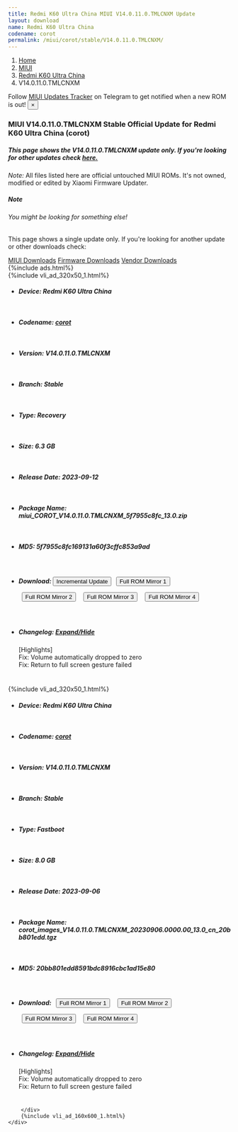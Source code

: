```yaml
---
title: Redmi K60 Ultra China MIUI V14.0.11.0.TMLCNXM Update
layout: download
name: Redmi K60 Ultra China
codename: corot
permalink: /miui/corot/stable/V14.0.11.0.TMLCNXM/
---
```

<nav aria-label="breadcrumb">
    <ol class="breadcrumb">
        <li class="breadcrumb-item"><a href="/">Home</a></li>
        <li class="breadcrumb-item"><a href="/miui/">MIUI</a></li>
        <li class="breadcrumb-item"><a href="/miui/corot/">Redmi K60 Ultra China</a></li>
        <li class="breadcrumb-item active" aria-current="page">V14.0.11.0.TMLCNXM</li>
    </ol>
</nav>
<div class="alert alert-primary alert-dismissible fade show" role="alert">
    Follow <a href="https://t.me/MIUIUpdatesTracker" class="alert-link">MIUI Updates Tracker</a> on Telegram to get
    notified when a new ROM is out!
    <button type="button" class="close" data-dismiss="alert" aria-label="Close">
        <span aria-hidden="true">&times;</span>
    </button>
</div>
<div class="col-12 mx-auto">
    <h3 class="title bg-light p-2 rounded">MIUI V14.0.11.0.TMLCNXM Stable Official Update for Redmi K60 Ultra China (corot)</h3>
    <h5>This page shows the V14.0.11.0.TMLCNXM update only. If you're looking for other updates check
        <a href="/miui/corot/">here.</a></h5>
    <p><i>Note: </i>All files listed here are official untouched MIUI ROMs.
        It's not owned, modified or edited by Xiaomi Firmware Updater.</p>
    <div class="card">
        <div class="card-body">
            <h5 class="card-title">Note</h5>
            <h6 class="card-subtitle mb-2 text-muted">You might be looking for something else!</h6>
            <p class="card-text">This page shows a single update only.
                If you're looking for another update or other downloads check:</p>
            <a href="/miui/" class="card-link">MIUI Downloads</a>
            <a href="/firmware/" class="card-link">Firmware Downloads</a>
            <a href="/vendor/" class="card-link">Vendor Downloads</a>
        </div>
    </div>
    {%include ads.html%}
    <div class="row justify-content-center">
        <div class="col-10" id="downloads">
                    <div class="card card-body">
            {%include vli_ad_320x50_1.html%}
            <ul class="list-unstyled">
                <li style="padding-bottom: 10px;">
                    <h5><b>Device: </b>Redmi K60 Ultra China</h5>
                </li>
                <li style="padding-bottom: 10px;">
                    <h5><b>Codename: </b> <a href="/miui/corot/" target="_blank">corot</a> </h5>
                </li>
                <li style="padding-bottom: 10px;">
                    <h5><b>Version: </b>V14.0.11.0.TMLCNXM</h5>
                </li>
                <li style="padding-bottom: 10px;">
                    <h5><b>Branch: </b>Stable</h5>
                </li>
                <li style="padding-bottom: 10px;">
                    <h5><b>Type: </b>Recovery</h5>
                </li>
                <li style="padding-bottom: 10px;">
                    <h5><b>Size: </b>6.3 GB</h5>
                </li>
                <li style="padding-bottom: 10px;">
                    <h5><b>Release Date: </b>2023-09-12</h5>
                </li>
                <li style="padding-bottom: 10px;">
                    <h5><b>Package Name: </b><span id="filename" class="text-dark">miui_COROT_V14.0.11.0.TMLCNXM_5f7955c8fc_13.0.zip</span></h5>
                </li>
                <li style="padding-bottom: 10px;">
                    <h5><b>MD5: </b><span id="md5" class="text-muted">5f7955c8fc169131a60f3cffc853a9ad</span></h5>
                </li>
                <li style="padding-bottom: 10px;">
                    <h5><b>Download: </b><button type="button" id="incremental_download" class="btn btn-warning" onclick="window.open('https://bigota.d.miui.com/V14.0.11.0.TMLCNXM/miui-blockota-corot-V14.0.10.0.TMLCNXM-V14.0.11.0.TMLCNXM-0bd57848ea-13.0.zip', '_blank');"><i class="fa fa-download"></i> Incremental Update</button> <button type="button" id="download" class="btn btn-primary" style="margin: 7px;" onclick="window.open('https://bigota.d.miui.com/V14.0.11.0.TMLCNXM/miui_COROT_V14.0.11.0.TMLCNXM_5f7955c8fc_13.0.zip', '_blank');"><i class="fa fa-download"></i> Full ROM Mirror 1</button> <button type="button" id="download" class="btn btn-primary" style="margin: 7px;" onclick="window.open('https://ks3orig.bigota.d.miui.com/V14.0.11.0.TMLCNXM/miui_COROT_V14.0.11.0.TMLCNXM_5f7955c8fc_13.0.zip', '_blank');"><i class="fa fa-download"></i> Full ROM Mirror 2</button> <button type="button" id="download" class="btn btn-primary" style="margin: 7px;" onclick="window.open('https://airtel.bigota.d.miui.com/V14.0.11.0.TMLCNXM/miui_COROT_V14.0.11.0.TMLCNXM_5f7955c8fc_13.0.zip', '_blank');"><i class="fa fa-download"></i> Full ROM Mirror 3</button> <button type="button" id="download" class="btn btn-primary" style="margin: 7px;" onclick="window.open('https://hugeota.d.miui.com/V14.0.11.0.TMLCNXM/miui_COROT_V14.0.11.0.TMLCNXM_5f7955c8fc_13.0.zip', '_blank');"><i class="fa fa-download"></i> Full ROM Mirror 4</button></h5>
                </li>
                <li style="padding-bottom: 10px;">
                    <h5><b>Changelog: </b><a href="#corot_1_changelog" data-toggle="collapse" role="button"
                            aria-expanded="false" aria-controls="corot_1_changelog"> <i class="fa fa-arrow-down"
                                aria-hidden="true"></i> Expand/Hide</a></h5>
                    <div class="collapse" id="corot_1_changelog">
                        <p id="changelog_text">[Highlights]<br>Fix: Volume automatically dropped to zero<br>Fix: Return to full screen gesture failed</p>
                    </div>
                </li>
            </ul>
        </div>
        <div class="card card-body">
            {%include vli_ad_320x50_1.html%}
            <ul class="list-unstyled">
                <li style="padding-bottom: 10px;">
                    <h5><b>Device: </b>Redmi K60 Ultra China</h5>
                </li>
                <li style="padding-bottom: 10px;">
                    <h5><b>Codename: </b> <a href="/miui/corot/" target="_blank">corot</a> </h5>
                </li>
                <li style="padding-bottom: 10px;">
                    <h5><b>Version: </b>V14.0.11.0.TMLCNXM</h5>
                </li>
                <li style="padding-bottom: 10px;">
                    <h5><b>Branch: </b>Stable</h5>
                </li>
                <li style="padding-bottom: 10px;">
                    <h5><b>Type: </b>Fastboot</h5>
                </li>
                <li style="padding-bottom: 10px;">
                    <h5><b>Size: </b>8.0 GB</h5>
                </li>
                <li style="padding-bottom: 10px;">
                    <h5><b>Release Date: </b>2023-09-06</h5>
                </li>
                <li style="padding-bottom: 10px;">
                    <h5><b>Package Name: </b><span id="filename" class="text-dark">corot_images_V14.0.11.0.TMLCNXM_20230906.0000.00_13.0_cn_20bb801edd.tgz</span></h5>
                </li>
                <li style="padding-bottom: 10px;">
                    <h5><b>MD5: </b><span id="md5" class="text-muted">20bb801edd8591bdc8916cbc1ad15e80</span></h5>
                </li>
                <li style="padding-bottom: 10px;">
                    <h5><b>Download: </b> <button type="button" id="download" class="btn btn-primary" style="margin: 7px;" onclick="window.open('https://bigota.d.miui.com/V14.0.11.0.TMLCNXM/corot_images_V14.0.11.0.TMLCNXM_20230906.0000.00_13.0_cn_20bb801edd.tgz', '_blank');"><i class="fa fa-download"></i> Full ROM Mirror 1</button> <button type="button" id="download" class="btn btn-primary" style="margin: 7px;" onclick="window.open('https://ks3orig.bigota.d.miui.com/V14.0.11.0.TMLCNXM/corot_images_V14.0.11.0.TMLCNXM_20230906.0000.00_13.0_cn_20bb801edd.tgz', '_blank');"><i class="fa fa-download"></i> Full ROM Mirror 2</button> <button type="button" id="download" class="btn btn-primary" style="margin: 7px;" onclick="window.open('https://airtel.bigota.d.miui.com/V14.0.11.0.TMLCNXM/corot_images_V14.0.11.0.TMLCNXM_20230906.0000.00_13.0_cn_20bb801edd.tgz', '_blank');"><i class="fa fa-download"></i> Full ROM Mirror 3</button> <button type="button" id="download" class="btn btn-primary" style="margin: 7px;" onclick="window.open('https://hugeota.d.miui.com/V14.0.11.0.TMLCNXM/corot_images_V14.0.11.0.TMLCNXM_20230906.0000.00_13.0_cn_20bb801edd.tgz', '_blank');"><i class="fa fa-download"></i> Full ROM Mirror 4</button></h5>
                </li>
                <li style="padding-bottom: 10px;">
                    <h5><b>Changelog: </b><a href="#corot_2_changelog" data-toggle="collapse" role="button"
                            aria-expanded="false" aria-controls="corot_2_changelog"> <i class="fa fa-arrow-down"
                                aria-hidden="true"></i> Expand/Hide</a></h5>
                    <div class="collapse" id="corot_2_changelog">
                        <p id="changelog_text">[Highlights]<br>Fix: Volume automatically dropped to zero<br>Fix: Return to full screen gesture failed</p>
                    </div>
                </li>
            </ul>
        </div>

        </div>
        {%include vli_ad_160x600_1.html%}
    </div>
</div>
